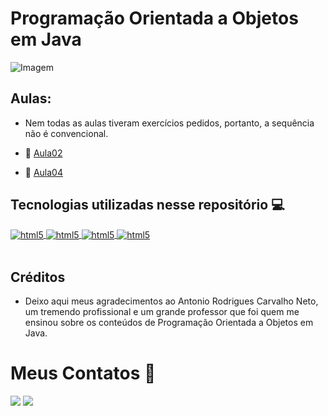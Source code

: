 # Programação Orientada a Objetos em Java

![Imagem](https://miro.medium.com/v2/resize:fit:600/0*gmydbQ-bauDue_v8.png)

## **Aulas:**

- Nem todas as aulas tiveram exercícios pedidos, portanto, a sequência não é convencional.

- 📌 [Aula02](https://github.com/KawanSerafim/POO_Java/tree/main/src/edu/curso/aula02)
- 📌 [Aula04](https://github.com/KawanSerafim/POO_Java/tree/main/src/edu/curso/aula04)

## **Tecnologias utilizadas nesse repositório** 💻
<div style="display: inline_block">
    <a href="https://www.oracle.com/br/java/technologies/downloads/" target="_blank"> <img align="center" alt="html5" src="https://img.shields.io/badge/Java-ED8B00?style=for-the-badge&logo=openjdk&logoColor=white" /> </a>
    <a href="https://code.visualstudio.com/download" target="_blank"> <img align="center" alt="html5" src="https://img.shields.io/badge/Visual_Studio_Code-0078D4?style=for-the-badge&logo=visual%20studio%20code&logoColor=white" /> </a>
    <a href="https://git-scm.com/downloads" target="_blank"> <img align="center" alt="html5" src="https://img.shields.io/badge/GIT-E44C30?style=for-the-badge&logo=git&logoColor=white" /> </a>
    <a href="https://www.figma.com/" target="_blank"> <img align="center" alt="html5" src="https://img.shields.io/badge/Figma-F24E1E?style=for-the-badge&logo=figma&logoColor=white" /> </a>
</div><br/>

## **Créditos**

- Deixo aqui meus agradecimentos ao Antonio Rodrigues Carvalho Neto, um tremendo profissional e um grande professor que foi quem me ensinou sobre os conteúdos de Programação Orientada a Objetos em Java.

# **Meus Contatos** 📱

<div>
    <a href="https://www.linkedin.com/in/kawan-serafim/"><img src="https://img.shields.io/badge/LinkedIn-0077B5?style=for-the-badge&logo=linkedin&logoColor=white" target="_blank"></a>
    <a href="mailto:kawanserafimdesouza@gmail.com"><img src="https://img.shields.io/badge/Gmail-D14836?style=for-the-badge&logo=gmail&logoColor=white" target="_blank"></a>
</div><br/>
